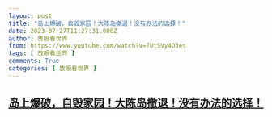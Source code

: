 ```yaml
---
layout: post
title: "岛上爆破，自毁家园！大陈岛撤退！没有办法的选择！"
date: 2023-07-27T11:27:31.000Z
author: 放眼看世界
from: https://www.youtube.com/watch?v=7UtSVy4D3es
tags: [ 放眼看世界 ]
comments: True
categories: [ 放眼看世界 ]
---
```

<!--1690457251000-->
[岛上爆破，自毁家园！大陈岛撤退！没有办法的选择！](https://www.youtube.com/watch?v=7UtSVy4D3es)
------

<div>

</div>
